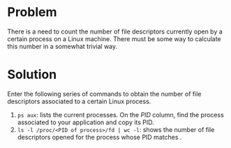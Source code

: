 # Problem

There is a need to count the number of file descriptors currently open by a certain process on a Linux machine. There must be some way to calculate this number in a somewhat trivial way.

# Solution

Enter the following series of commands to obtain the number of file descriptors associated to a certain Linux process.

1. `ps aux`: lists the current processes. On the *PID* column, find the process associated to your application and copy its PID.
2. `ls -l /proc/<PID of process>/fd | wc -l`: shows the number of file descriptors opened for the process whose PID matches *<PID of process>*.

